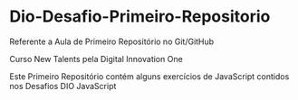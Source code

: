 # Dio-Desafio-Primeiro-Repositorio
Referente a Aula de Primeiro Repositório no Git/GitHub

Curso New Talents pela Digital Innovation One

Este Primeiro Repositório contém alguns exercícios de JavaScript contidos nos Desafios DIO JavaScript
